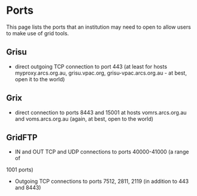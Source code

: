 # Ports

This page lists the ports that an institution may need to open to allow users to make use of grid tools.

## Grisu

- direct outgoing TCP connection to port 443 (at least for hosts myproxy.arcs.org.au, grisu.vpac.org, grisu-vpac.arcs.org.au - at best, open it to the world)

## Grix

- direct connection to ports 8443 and 15001 at hosts vomrs.arcs.org.au and voms.arcs.org.au (again, at best, open to the world)

## GridFTP

- IN and OUT TCP and UDP connections to ports 40000-41000 (a range of

1001 ports)
- Outgoing TCP connections to ports 7512, 2811, 2119 (in addition to 443 and 8443)
